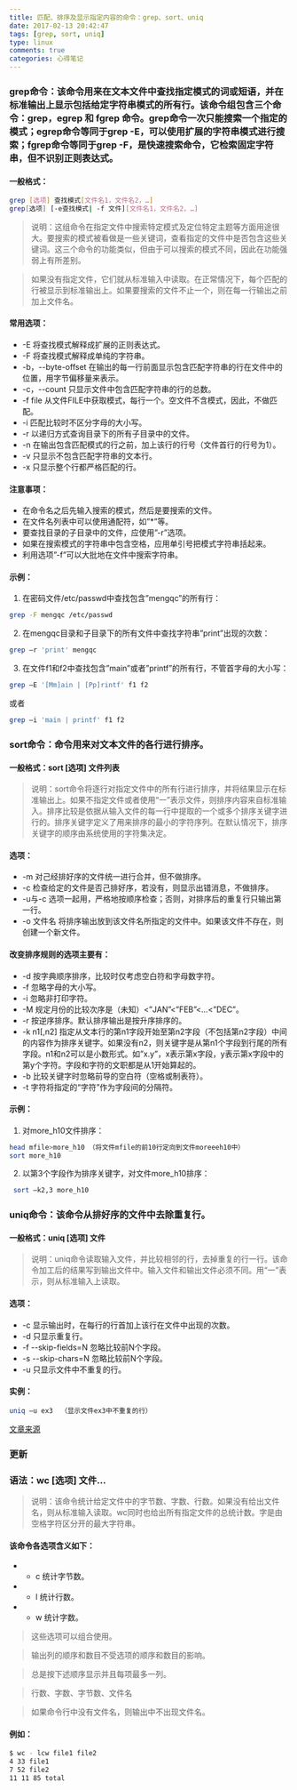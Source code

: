 ```yaml
---
title: 匹配、排序及显示指定内容的命令：grep、sort、uniq
date: 2017-02-13 20:42:47
tags: [grep, sort, uniq]
type: linux
comments: true
categories: 心得笔记
---
```

### grep命令：该命令用来在文本文件中查找指定模式的词或短语，并在标准输出上显示包括给定字符串模式的所有行。该命令组包含三个命令：grep，egrep 和 fgrep 命令。grep命令一次只能搜索一个指定的模式；egrep命令等同于grep -E，可以使用扩展的字符串模式进行搜索；fgrep命令等同于grep -F，是快速搜索命令，它检索固定字符串，但不识别正则表达式。

#### 一般格式：
```bash
grep [选项] 查找模式[文件名1，文件名2，…]  
grep[选项] [-e查找模式| -f 文件][文件名1，文件名2，…]
```
>说明：这组命令在指定文件中搜索特定模式及定位特定主题等方面用途很大。要搜索的模式被看做是一些关键词，查看指定的文件中是否包含这些关键词。这三个命令的功能类似，但由于可以搜索的模式不同，因此在功能强弱上有所差别。

>如果没有指定文件，它们就从标准输入中读取。在正常情况下，每个匹配的行被显示到标准输出上。如果要搜索的文件不止一个，则在每一行输出之前加上文件名。

#### 常用选项：
* -E 将查找模式解释成扩展的正则表达式。
* -F 将查找模式解释成单纯的字符串。
* -b，--byte-offset 在输出的每一行前面显示包含匹配字符串的行在文件中的位置，用字节偏移量来表示。
* -c，--count 只显示文件中包含匹配字符串的行的总数。
* -f file 从文件FILE中获取模式，每行一个。空文件不含模式，因此，不做匹配。
* -i 匹配比较时不区分字母的大小写。
* -r 以递归方式查询目录下的所有子目录中的文件。
* -n 在输出包含匹配模式的行之前，加上该行的行号（文件首行的行号为1）。
* -v 只显示不包含匹配字符串的文本行。
* -x 只显示整个行都严格匹配的行。

#### 注意事项：
* 在命令名之后先输入搜索的模式，然后是要搜索的文件。
* 在文件名列表中可以使用通配符，如”*”等。
* 要查找目录的子目录中的文件，应使用”-r”选项。
* 如果在搜索模式的字符串中包含空格，应用单引号把模式字符串括起来。
* 利用选项”-f”可以大批地在文件中搜索字符串。

#### 示例：
1. 在密码文件/etc/passwd中查找包含”mengqc”的所有行：
```bash
grep -F mengqc /etc/passwd
```
2. 在mengqc目录和子目录下的所有文件中查找字符串”print”出现的次数：
```bash
grep –r 'print' mengqc
```
3. 在文件f1和f2中查找包含”main”或者”printf”的所有行，不管首字母的大小写：
```bash
grep –E '[Mm]ain | [Pp]rintf' f1 f2
```
或者
```bash
grep –i 'main | printf' f1 f2
```
### sort命令：命令用来对文本文件的各行进行排序。

#### 一般格式：sort [选项] 文件列表
>说明：sort命令将逐行对指定文件中的所有行进行排序，并将结果显示在标准输出上。如果不指定文件或者使用“一”表示文件，则排序内容来自标准输入。排序比较是依据从输入文件的每一行中提取的一个或多个排序关键字进行的。排序关键字定义了用来排序的最小的字符序列。在默认情况下，排序关键字的顺序由系统使用的字符集决定。
#### 选项：
* -m 对己经排好序的文件统一进行合并，但不做排序。
* -c 检查给定的文件是否己排好序，若没有，则显示出错消息，不做排序。
* -u与-c 选项一起用，严格地按顺序检查；否则，对排序后的重复行只输出第一行。
* -o 文件名 将排序输出放到该文件名所指定的文件中。如果该文件不存在，则创建一个新文件。
#### 改变排序规则的选项主要有：
* -d 按字典顺序排序，比较时仅考虑空白符和字母数字符。
* -f 忽略字母的大小写。
* -i 忽略非打印字符。
* -M 规定月份的比较次序是（未知）<”JAN”<”FEB”<…<”DEC”。 
* -r 按逆序排序。默认排序输出是按升序排序的。
* -k n1[,n2] 指定从文本行的第n1字段开始至第n2字段（不包括第n2字段）中间的内容作为排序关键字。如果没有n2，则关键字是从第n1个字段到行尾的所有字段。n1和n2可以是小数形式。如”x.y”，x表示第x字段，y表示第x字段中的第y个字符。字段和字符的文职都是从1开始算起的。
* -b 比较关键字时忽略前导的空白符（空格或制表符）。
* -t 字符将指定的“字符”作为字段间的分隔符。
#### 示例：
1. 对more_h10文件排序：
```bash
head mfile>more_h10 （将文件mfile的前10行定向到文件moreeeh10中）
sort more_h10
```
2. 以第3个字段作为排序关键字，对文件more_h10排序：
```bash
 sort –k2,3 more_h10
```
### uniq命令：该命令从排好序的文件中去除重复行。
#### 一般格式：uniq [选项] 文件
>说明：uniq命令读取输入文件，并比较相邻的行，去掉重复的行一行。该命令加工后的结果写到输出文件中。输入文件和输出文件必须不同。用“一”表示，则从标准输入上读取。
#### 选项：
* -c 显示输出时，在每行的行首加上该行在文件中出现的次数。
* -d 只显示重复行。
* -f --skip-fields=N  忽略比较前N个字段。
* -s --skip-chars=N 忽略比较前N个字段。
* -u 只显示文件中不重复的行。
#### 实例：
```bash
uniq –u ex3  （显示文件ex3中不重复的行）
```

[文章来源](http://www.linuxde.net/2011/08/561.html)

### 更新

### 语法：wc [选项] 文件…

> 说明：该命令统计给定文件中的字节数、字数、行数。如果没有给出文件名，则从标准输入读取。wc同时也给出所有指定文件的总统计数。字是由空格字符区分开的最大字符串。

#### 该命令各选项含义如下：

* - c 统计字节数。

* - l 统计行数。

* - w 统计字数。

>这些选项可以组合使用。

>输出列的顺序和数目不受选项的顺序和数目的影响。

>总是按下述顺序显示并且每项最多一列。

>行数、字数、字节数、文件名

>如果命令行中没有文件名，则输出中不出现文件名。

#### 例如：
```bash
$ wc - lcw file1 file2
4 33 file1
7 52 file2
11 11 85 total
```